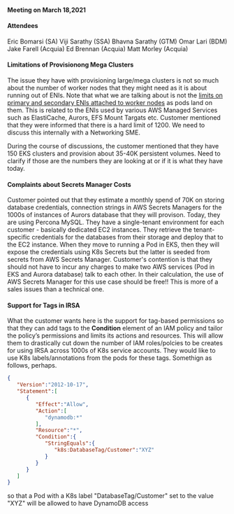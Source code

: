 #### Meeting on March 18,2021 ####

#### Attendees ####
Eric Bomarsi (SA)
Viji Sarathy (SSA)
Bhavna Sarathy (GTM)
Omar Lari (BDM)
Jake Farell (Acquia)
Ed Brennan (Acquia)
Matt Morley (Acquia)


#### Limitations of Provisionong Mega Clusters ####

The issue they have with provisioning large/mega clusters is not so much about the number of worker nodes that they might need as it is about running out of ENIs. Note that what we are talking about is not the [limits on primary and secondary ENIs attached to worker nodes](https://github.com/awslabs/amazon-eks-ami/blob/master/files/eni-max-pods.txt) as pods land on them. This is related to the ENIs used by various AWS Managed Services such as ElastiCache, Aurors, EFS Mount Targats etc. Customer mentioned that they were informed that there is a hard limit of 1200. We need to discuss this internally with a Networking SME. 

During the course of discussions, the customer mentioned that they have 150 EKS clusters and provision about 35-40K persistent volumes. Need to clarify if those are the numbers they are looking at or if it is what they have today.

#### Complaints about Secrets Manager Costs ####

Customer pointed out that they estimate a monthly spend of 70K on storing database credentials, connection strings in AWS Secrets Managers for the 1000s of instances of Aurors database that they will provison. Today, they are using Percona MySQL. They have a single-tenant environment for each customer - basically dedicated EC2 instances. They retrieve the tenant-specific credentials for the databases from their storage and deploy that to the EC2 instance. When they move to running a Pod in EKS, then they will expose the credentials using K8s Secrets but the latter is seeded from secrets from AWS Secrets Manager. Customer's contention is that they should not have to incur any charges to make two AWS services (Pod in EKS and Aurora database) talk to each other. In their calculation, the use of AWS Secrets Manager for this use case should be free!! This is more of a sales issues than a technical one.

#### Support for Tags in IRSA ####
What the customer wants here is the support for tag-based permissions so that they can add tags to the **Condition** element of an IAM policy and tailor the policy’s permissions and limits its actions and resources. This will allow them to drastically cut down the number of IAM roles/polcies to be creates for using IRSA across 1000s of K8s service accounts. They would like to use K8s labels/annotations from the pods for these tags. Somethign as follows, perhaps.

```json
{
   "Version":"2012-10-17",
   "Statement":[
      {
         "Effect":"Allow",
         "Action":[
            "dynamodb:*"
         ],
         "Resource":"*",
         "Condition":{
            "StringEquals":{
               "k8s:DatabaseTag/Customer":"XYZ"
            }
         }
      }
   ]
}
```
so that a Pod with a K8s label "DatabaseTag/Customer" set to the value "XYZ" will be allowed to have DynamoDB access






